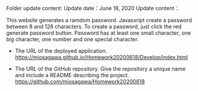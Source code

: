 Folder update content:
Update date：June 18, 2020
Update content：

This website generates a ramdom password.
Javasxript create a password between 8 and 128 characters.
To create a password, just click the red generate password button.
Password has at least one small character, one big character, one number and one special character.

* The URL of the deployed application.
https://miosagawa.github.io/Homework20200618/Develop/index.html


* The URL of the GitHub repository. Give the repository a unique name and include a README describing the project.
https://github.com/miosagawa/Homework20200618